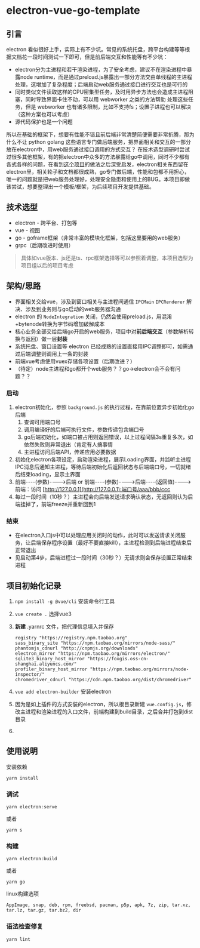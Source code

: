 # electron-vue-go-template

## 引言

electron 看似很好上手，实际上有不少坑。常见的系统托盘，跨平台构建等等根据文档花一段时间测试一下即可，但是前后端交互和性能等有不少坑：

* electron分为主进程和若干渲染进程，为了安全考虑，建议不在渲染进程中暴露node runtime，而是通过preload.js暴露出一部分方法交由单线程的主进程处理，这增加了复杂程度；后端启动web服务通过接口进行交互也是可行的
* 同时类似文件读取这样的CPU密集型任务，及时用异步方法也会造成主进程阻塞，同时导致界面卡住不动，可以用 webworker 之类的方法帮助 处理这些任务，但是 webworker 也有诸多限制，比如不支持fs；设置子进程也可以解决（这种方案也可以考虑）
* 源代码保护也是一个问题

所以在基础的框架下，想要有性能不错且前后端非常清楚简便需要非常折腾，那为什么不让 python golang 这些语言专门做后端服务，把界面相关和交互的一部分放在electron中，用web服务通过接口调用的方式交互？ 在技术选型调研时尝试过很多其他框架，有的把electron中众多的方法暴露给go中调用，同时不少都有各式各样的问题，在看到[这个项目](https://github.com/fyears/electron-python-example)的做法之后深受启发，electron相关东西留在electron里，相关轮子和文档都很成熟，go专门做后端，性能和包都不用担心，唯一的问题就是把web服务处理好，处理安全隐患和使用上的BUG。本项目即做该尝试，想要整理出一个模板/框架，为后续项目开发提供基础。

## 技术选型

* electron - 跨平台、打包等
* vue - 视图
* go - goframe框架（非常丰富的模块化框架，包括这里要用的web服务）
* grpc（后期改进时使用）

> 具体如vue版本、js还是ts、rpc框架选择等可以参照着调整，本项目选型为项目组以后的项目考虑

## 架构/思路

* 界面相关交给vue，涉及到窗口相关与主进程间通信 `IPCMain` `IPCRenderer` 解决、涉及到业务则与go启动的web服务器沟通
* electron 的 `NodeIntegration` 关闭，仍然会使用preload.js，用混淆+bytenode转换为字节码增加破解成本
* 核心业务全部交给后端go开启的web服务，项目中对**前后端交互**（参数解析转换与返回）做一层**封装**
* 系统托盘、窗口设置等 electron 已经成熟的设置直接用IPC调整即可，如需通过后端调整则调用上一条的封装
* 前端vue考虑使用vuex存储各项设置（后期改进？）
* （待定）node主进程和go都开个web服务？？go->electron会不会有问题？？

### 启动

1. electron初始化，参照 `background.js` 的执行过程，在靠前位置异步初始化go后端
   1. 查询可用端口号
   2. 调用编译好的后端可执行文件，参数传递包含端口号
   3. go后端初始化，如端口被占用则返回错误，以上过程间隔3s重复多次，如依然失败则异常退出（肯定有人搞事情
   4. 主进程访问后端API，传递应用必要数据
2. 初始化electron各项设定，启动渲染进程，展示Loading界面，并监听主进程IPC消息后通知主进程，等待后端初始化后返回状态与后端端口号，一切就绪后结束loading，显示主界面
3. 前端----(参数)---->后端 or 前端----(参数)---->后端----(返回值)---->前端：访问 [http://127.0.0.1](http://127.0.0.1):端口号/aaa/bbb/ccc
4. 每过一段时间（10秒？）主进程会向后端发送请求确认状态，无返回则认为后端挂掉了，前端freeze并重新回到1

### 结束

* 在electron入口js中可以处理应用关闭时的动作，此时可以发送请求关闭服务，让后端保存程序设置（最好不要直接kill），主进程检测到后端进程结束后正常退出
* 见启动第4步，后端进程过一段时间（30秒？）无请求则会保存设置正常结束进程

## **项目初始化记录**

1. `npm install -g @vue/cli` 安装命令行工具

2. `vue create .`  选择vue3

3. **新建** .yarnrc 文件，把代理信息填入并保存

   ```
   registry "https://registry.npm.taobao.org"
   sass_binary_site "https://npm.taobao.org/mirrors/node-sass/"
   phantomjs_cdnurl "http://cnpmjs.org/downloads"
   electron_mirror "https://npm.taobao.org/mirrors/electron/"
   sqlite3_binary_host_mirror "https://foxgis.oss-cn-shanghai.aliyuncs.com/"
   profiler_binary_host_mirror "https://npm.taobao.org/mirrors/node-inspector/"
   chromedriver_cdnurl "https://cdn.npm.taobao.org/dist/chromedriver"
   ```

4. `vue add electron-builder` 安装electron

5. 因为是如上插件的方式安装的electron，所以根目录新建 `vue.config.js`，修改主进程和渲染进程的入口文件，前端构建到build目录，之后合并打包到dist目录
6. 

## 使用说明

安装依赖

```
yarn install
```

### 调试

```
yarn electron:serve
```

或者

```
yarn s
```

### 构建

```
yarn electron:build
```

或者

```
yarn go
```

linux构建选项

```
AppImage, snap, deb, rpm, freebsd, pacman, p5p, apk, 7z, zip, tar.xz, tar.lz, tar.gz, tar.bz2, dir
```

### 语法检查修复

```
yarn lint
```

